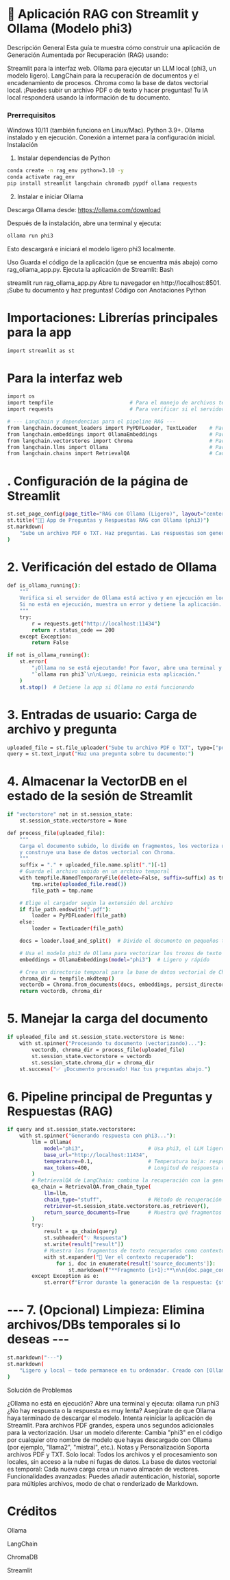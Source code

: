 # 🦙 Aplicación RAG con Streamlit y Ollama (Modelo phi3)

Descripción General
Esta guía te muestra cómo construir una aplicación de Generación Aumentada por Recuperación (RAG) usando:

Streamlit para la interfaz web.
Ollama para ejecutar un LLM local (phi3, un modelo ligero).
LangChain para la recuperación de documentos y el encadenamiento de procesos.
Chroma como la base de datos vectorial local.
¡Puedes subir un archivo PDF o de texto y hacer preguntas! Tu IA local responderá usando la información de tu documento.

### Prerrequisitos

Windows 10/11 (también funciona en Linux/Mac).
Python 3.9+.
Ollama instalado y en ejecución.
Conexión a internet para la configuración inicial.
Instalación

1. Instalar dependencias de Python

```bash
conda create -n rag_env python=3.10 -y
conda activate rag_env
pip install streamlit langchain chromadb pypdf ollama requests
```

2. Instalar e iniciar Ollama

Descarga Ollama desde: https://ollama.com/download

Después de la instalación, abre una terminal y ejecuta:

```bash
ollama run phi3
```
Esto descargará e iniciará el modelo ligero phi3 localmente.

Uso
Guarda el código de la aplicación (que se encuentra más abajo) como rag_ollama_app.py.
Ejecuta la aplicación de Streamlit:
Bash

streamlit run rag_ollama_app.py
Abre tu navegador en http://localhost:8501.
¡Sube tu documento y haz preguntas!
Código con Anotaciones
Python

# Importaciones: Librerías principales para la app
```bash
import streamlit as st 
```
# Para la interfaz web
```bash
import os
import tempfile                         # Para el manejo de archivos temporales
import requests                         # Para verificar si el servidor de Ollama está en ejecución

# --- LangChain y dependencias para el pipeline RAG ---
from langchain.document_loaders import PyPDFLoader, TextLoader    # Para cargar archivos PDF/TXT
from langchain.embeddings import OllamaEmbeddings                 # Para vectorizar texto usando modelos de Ollama
from langchain.vectorstores import Chroma                         # Para almacenar y buscar los vectores (embeddings)
from langchain.llms import Ollama                                 # Para conectarse al LLM de Ollama
from langchain.chains import RetrievalQA                          # Cadena de LangChain para RAG
```

# . Configuración de la página de Streamlit 
```bash
st.set_page_config(page_title="RAG con Ollama (Ligero)", layout="centered")
st.title("📄🔗 App de Preguntas y Respuestas RAG con Ollama (phi3)")
st.markdown(
    "Sube un archivo PDF o TXT. Haz preguntas. Las respuestas son generadas usando el modelo ligero [phi3](https://ollama.com/library/phi3) a través de Ollama."
)
```
#  2. Verificación del estado de Ollama 
```bash
def is_ollama_running():
    """
    Verifica si el servidor de Ollama está activo y en ejecución en localhost:11434.
    Si no está en ejecución, muestra un error y detiene la aplicación.
    """
    try:
        r = requests.get("http://localhost:11434")
        return r.status_code == 200
    except Exception:
        return False

if not is_ollama_running():
    st.error(
        "¡Ollama no se está ejecutando! Por favor, abre una terminal y ejecuta:\n\n"
        "`ollama run phi3`\n\nLuego, reinicia esta aplicación."
    )
    st.stop()  # Detiene la app si Ollama no está funcionando
```

# 3. Entradas de usuario: Carga de archivo y pregunta
```bash
uploaded_file = st.file_uploader("Sube tu archivo PDF o TXT", type=["pdf", "txt"])
query = st.text_input("Haz una pregunta sobre tu documento:")
```

#  4. Almacenar la VectorDB en el estado de la sesión de Streamlit 
```bash
if "vectorstore" not in st.session_state:
    st.session_state.vectorstore = None

def process_file(uploaded_file):
    """
    Carga el documento subido, lo divide en fragmentos, los vectoriza usando phi3
    y construye una base de datos vectorial con Chroma.
    """
    suffix = "." + uploaded_file.name.split(".")[-1]
    # Guarda el archivo subido en un archivo temporal
    with tempfile.NamedTemporaryFile(delete=False, suffix=suffix) as tmp:
        tmp.write(uploaded_file.read())
        file_path = tmp.name

    # Elige el cargador según la extensión del archivo
    if file_path.endswith(".pdf"):
        loader = PyPDFLoader(file_path)
    else:
        loader = TextLoader(file_path)

    docs = loader.load_and_split()  # Divide el documento en pequeños trozos de texto

    # Usa el modelo phi3 de Ollama para vectorizar los trozos de texto
    embeddings = OllamaEmbeddings(model="phi3")  # Ligero y rápido

    # Crea un directorio temporal para la base de datos vectorial de Chroma
    chroma_dir = tempfile.mkdtemp()
    vectordb = Chroma.from_documents(docs, embeddings, persist_directory=chroma_dir)
    return vectordb, chroma_dir
```

# 5. Manejar la carga del documento 
```bash
if uploaded_file and st.session_state.vectorstore is None:
    with st.spinner("Procesando tu documento (vectorizando)..."):
        vectordb, chroma_dir = process_file(uploaded_file)
        st.session_state.vectorstore = vectordb
        st.session_state.chroma_dir = chroma_dir
    st.success("✅ ¡Documento procesado! Haz tus preguntas abajo.")
```

#  6. Pipeline principal de Preguntas y Respuestas (RAG) 
```bash
if query and st.session_state.vectorstore:
    with st.spinner("Generando respuesta con phi3..."):
        llm = Ollama(
            model="phi3",                     # Usa phi3, el LLM ligero
            base_url="http://localhost:11434",
            temperature=0.1,                  # Temperatura baja: respuestas más factuales
            max_tokens=400,                   # Longitud de respuesta razonable
        )
        # RetrievalQA de LangChain: combina la recuperación con la generación del LLM
        qa_chain = RetrievalQA.from_chain_type(
            llm=llm,
            chain_type="stuff",               # Método de recuperación simple
            retriever=st.session_state.vectorstore.as_retriever(),
            return_source_documents=True      # Muestra qué fragmentos del doc se usaron
        )
        try:
            result = qa_chain(query)
            st.subheader("💡 Respuesta")
            st.write(result["result"])
            # Muestra los fragmentos de texto recuperados como contexto
            with st.expander("🔎 Ver el contexto recuperado"):
                for i, doc in enumerate(result['source_documents']):
                    st.markdown(f"**Fragmento {i+1}:**\n\n{doc.page_content}")
        except Exception as e:
            st.error(f"Error durante la generación de la respuesta: {str(e)}")
```

# --- 7. (Opcional) Limpieza: Elimina archivos/DBs temporales si lo deseas ---

```bash
st.markdown("---")
st.markdown(
    "Ligero y local — todo permanece en tu ordenador. Creado con [Ollama](https://ollama.com) y [LangChain](https://python.langchain.com/)."
)
```

Solución de Problemas

¿Ollama no está en ejecución?
Abre una terminal y ejecuta: ollama run phi3
¿No hay respuesta o la respuesta es muy lenta?
Asegúrate de que Ollama haya terminado de descargar el modelo.
Intenta reiniciar la aplicación de Streamlit.
Para archivos PDF grandes, espera unos segundos adicionales para la vectorización.
Usar un modelo diferente:
Cambia "phi3" en el código por cualquier otro nombre de modelo que hayas descargado con Ollama (por ejemplo, "llama2", "mistral", etc.).
Notas y Personalización
Soporta archivos PDF y TXT.
Solo local: Todos los archivos y el procesamiento son locales, sin acceso a la nube ni fugas de datos.
La base de datos vectorial es temporal: Cada nueva carga crea un nuevo almacén de vectores.
Funcionalidades avanzadas: Puedes añadir autenticación, historial, soporte para múltiples archivos, modo de chat o renderizado de Markdown.


# Créditos

Ollama

LangChain

ChromaDB

Streamlit

